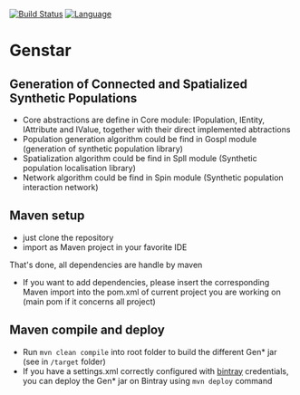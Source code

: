 [![Build Status](https://travis-ci.org/gama-platform/gama.svg?branch=master)](https://travis-ci.org/ANRGenstar/genstar)
[![Language](http://img.shields.io/badge/language-java-brightgreen.svg)](https://www.java.com/)

# Genstar
## Generation of Connected and Spatialized Synthetic Populations

- Core abstractions are define in Core module: IPopulation, IEntity, IAttribute and IValue, together with their direct implemented abtractions 
- Population generation algorithm could be find in Gospl module (generation of synthetic population library)
- Spatialization algorithm could be find in Spll module (Synthetic population localisation library)
- Network algorithm could be find in Spin module (Synthetic population interaction network)

## Maven setup

- just clone the repository
- import as Maven project in your favorite IDE

That's done, all dependencies are handle by maven

- If you want to add dependencies, please insert the corresponding Maven import into the pom.xml of current project you are working on (main pom if it concerns all project)

## Maven compile and deploy

- Run `mvn clean compile` into root folder to build the different Gen* jar (see in `/target` folder)
- If you have a settings.xml correctly configured with [bintray](https://bintray.com/anrgenstar) credentials, you can deploy the Gen* jar on Bintray using `mvn deploy` command
